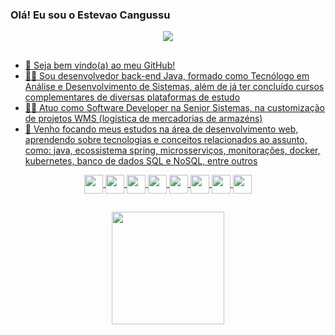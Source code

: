### Olá! Eu sou o Estevao Cangussu

<div align="center">
  <a href="https://www.linkedin.com/in/estevao-hc-souza/"><img src="https://img.shields.io/badge/LinkedIn-0077B5?style=for-the-badge&logo=linkedin&logoColor=white">
</div>

##

- 👋 Seja bem vindo(a) ao meu GitHub!
- 👨‍🎓 Sou desenvolvedor back-end Java, formado como Tecnólogo em Análise e Desenvolvimento de Sistemas, além de já ter concluído cursos complementares de diversas plataformas de estudo
- 👨‍💻 Atuo como Software Developer na Senior Sistemas, na customização de projetos WMS (logística de mercadorias de armazéns)
- 🌱 Venho focando meus estudos na área de desenvolvimento web, aprendendo sobre tecnologias e conceitos relacionados ao assunto, como: java, ecossistema spring, microsserviços, monitorações, docker, kubernetes, banco de dados SQL e NoSQL, entre outros

<div align="center">
  <img align="center" height="30" src="https://cdn.jsdelivr.net/gh/devicons/devicon/icons/ubuntu/ubuntu-plain.svg" />   
  <img align="center" height="30" src="https://cdn.jsdelivr.net/gh/devicons/devicon/icons/java/java-original.svg" />
  <img align="center" height="30" src="https://cdn.jsdelivr.net/gh/devicons/devicon/icons/spring/spring-original.svg" />
  <img align="center" height="30" src="https://cdn.jsdelivr.net/gh/devicons/devicon/icons/intellij/intellij-original.svg" /> 
  <img align="center" height="30" src="https://cdn.jsdelivr.net/gh/devicons/devicon/icons/postgresql/postgresql-original.svg" />          
  <img align="center" height="30" src="https://cdn.jsdelivr.net/gh/devicons/devicon/icons/mongodb/mongodb-original.svg" />
  <img align="center" height="30" src="https://cdn.jsdelivr.net/gh/devicons/devicon/icons/kubernetes/kubernetes-plain.svg" />   
  <img align="center" height="30" src="https://cdn.jsdelivr.net/gh/devicons/devicon/icons/docker/docker-original.svg" />                        
</div>

##

<div align="center">
  <a href="https://github.com/ecangussu">
  <img height="180em" src="https://github-readme-stats.vercel.app/api/top-langs/?username=ecangussu&layout=compact&theme=dark"/>
</div>
